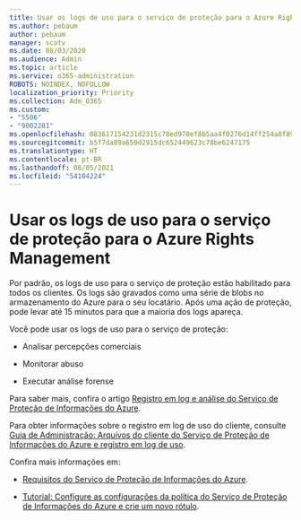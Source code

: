 ```yaml
---
title: Usar os logs de uso para o serviço de proteção para o Azure Rights Management
ms.author: pebaum
author: pebaum
manager: scotv
ms.date: 08/03/2020
ms.audience: Admin
ms.topic: article
ms.service: o365-administration
ROBOTS: NOINDEX, NOFOLLOW
localization_priority: Priority
ms.collection: Adm_O365
ms.custom:
- "5506"
- "9002281"
ms.openlocfilehash: 083617154231d2315c78ed970ef8b5aa4f0276d14ff254a8f89eac1d53059b42
ms.sourcegitcommit: b5f7da89a650d2915dc652449623c78be6247175
ms.translationtype: HT
ms.contentlocale: pt-BR
ms.lasthandoff: 08/05/2021
ms.locfileid: "54104224"
---
```

# <a name="use-usage-logging-for-azure-rights-management"></a>Usar os logs de uso para o serviço de proteção para o Azure Rights Management

Por padrão, os logs de uso para o serviço de proteção estão habilitado para todos os clientes. Os logs são gravados como uma série de blobs no armazenamento do Azure para o seu locatário. Após uma ação de proteção, pode levar até 15 minutos para que a maioria dos logs apareça.

Você pode usar os logs de uso para o serviço de proteção:

- Analisar percepções comerciais

- Monitorar abuso

- Executar análise forense

Para saber mais, confira o artigo [Registro em log e análise do Serviço de Proteção de Informações do Azure](https://docs.microsoft.com/azure/information-protection/log-analyze-usage).

Para obter informações sobre o registro em log de uso do cliente, consulte [Guia de Administração: Arquivos do cliente do Serviço de Proteção de Informações do Azure e registro em log de uso](https://docs.microsoft.com/azure/information-protection/rms-client/client-admin-guide-files-and-logging).

Confira mais informações em:

- [Requisitos do Serviço de Proteção de Informações do Azure](https://docs.microsoft.com/azure/information-protection/get-started/requirements).
    
- [Tutorial: Configure as configurações da política do Serviço de Proteção de Informações do Azure e crie um novo rótulo](https://docs.microsoft.com/azure/information-protection/get-started/infoprotect-quick-start-tutorial).
